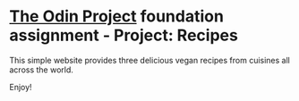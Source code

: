 # [The Odin Project](https://www.theodinproject.com) foundation assignment - **Project: Recipes**

This simple website provides three delicious vegan recipes from cuisines all across the world.

Enjoy!


